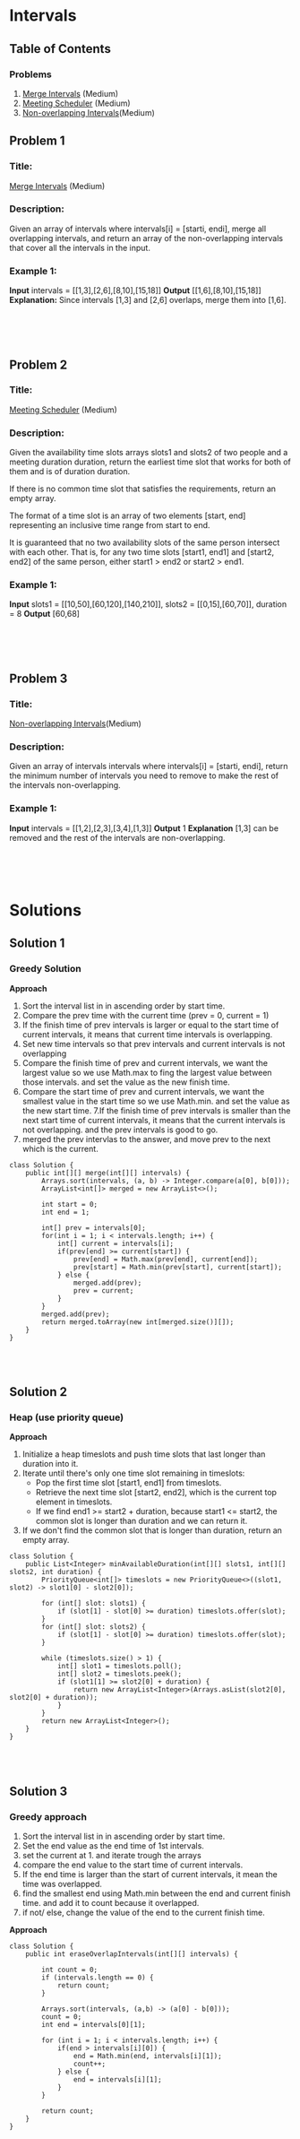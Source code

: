 # Intervals

## Table of Contents

### Problems
1. [Merge Intervals](https://leetcode.com/problems/merge-intervals/) (Medium)
2. [Meeting Scheduler](https://leetcode.com/problems/meeting-scheduler/) (Medium)
3. [Non-overlapping Intervals](https://leetcode.com/problems/non-overlapping-intervals/)(Medium)

## Problem 1


### Title:
[Merge Intervals](https://leetcode.com/problems/merge-intervals/) (Medium)

### Description:
Given an array of intervals where intervals[i] = [starti, endi], merge all overlapping intervals, and return an array of the non-overlapping intervals that cover all the intervals in the input.

### Example 1:
**Input** intervals = [[1,3],[2,6],[8,10],[15,18]]
**Output** [[1,6],[8,10],[15,18]]
**Explanation:** Since intervals [1,3] and [2,6] overlaps, merge them into [1,6].

<br>
<br>
<br>

## Problem 2

### Title:
[Meeting Scheduler](https://leetcode.com/problems/meeting-scheduler/) (Medium)

### Description:
Given the availability time slots arrays slots1 and slots2 of two people and a meeting duration duration, return the earliest time slot that works for both of them and is of duration duration.

If there is no common time slot that satisfies the requirements, return an empty array.

The format of a time slot is an array of two elements [start, end] representing an inclusive time range from start to end.

It is guaranteed that no two availability slots of the same person intersect with each other. That is, for any two time slots [start1, end1] and [start2, end2] of the same person, either start1 > end2 or start2 > end1.

### Example 1:
**Input** slots1 = [[10,50],[60,120],[140,210]], slots2 = [[0,15],[60,70]], duration = 8
**Output** [60,68]


<br>
<br>
<br>

## Problem 3

### Title:
[Non-overlapping Intervals](https://leetcode.com/problems/non-overlapping-intervals/)(Medium)

### Description:
Given an array of intervals intervals where intervals[i] = [starti, endi], return the minimum number of intervals you need to remove to make the rest of the intervals non-overlapping.

### Example 1:
**Input** intervals = [[1,2],[2,3],[3,4],[1,3]]
**Output** 1
**Explanation** [1,3] can be removed and the rest of the intervals are non-overlapping.

<br>
<br>
<br>


# Solutions

## Solution 1

### Greedy Solution

**Approach**
1. Sort the interval list in in ascending order by start time.
2. Compare the prev time with the current time (prev = 0, current = 1)
3. If the finish time of prev intervals is larger or equal to the start time of current intervals, it means that current time intervals is overlapping.
4. Set new time intervals so that prev intervals and current intervals is not overlapping
5. Compare the finish time of prev and current intervals, we want the largest value so we use Math.max to fing the largest value between those intervals. and set the value as the new finish time.
6. Compare the start time of prev and current intervals, we want the smallest value in the start time so we use Math.min. and set the value as the new start time.
7.If the finish time of prev intervals is smaller than the next start time of current intervals, it means that the current intervals is not overlapping. and the prev intervals is good to go.
8. merged the prev intervlas to the answer, and move prev to the next which is the current.

```
class Solution {
    public int[][] merge(int[][] intervals) {
        Arrays.sort(intervals, (a, b) -> Integer.compare(a[0], b[0]));
        ArrayList<int[]> merged = new ArrayList<>();
        
        int start = 0;
        int end = 1;
        
        int[] prev = intervals[0];
        for(int i = 1; i < intervals.length; i++) {
            int[] current = intervals[i];
            if(prev[end] >= current[start]) {
                prev[end] = Math.max(prev[end], current[end]);
                prev[start] = Math.min(prev[start], current[start]);
            } else {
                merged.add(prev);
                prev = current;
            }
        }
        merged.add(prev);
        return merged.toArray(new int[merged.size()][]);
    }
}
```
<br>
<br>

## Solution 2

### Heap (use priority queue)

**Approach**
1. Initialize a heap timeslots and push time slots that last longer than duration into it.
2. Iterate until there's only one time slot remaining in timeslots:
    - Pop the first time slot [start1, end1] from timeslots.
    - Retrieve the next time slot [start2, end2], which is the current top element in timeslots.
    - If we find end1 >= start2 + duration, because start1 <= start2, the common slot is longer than duration and we can return it.
3. If we don't find the common slot that is longer than duration, return an empty array.

```
class Solution {
    public List<Integer> minAvailableDuration(int[][] slots1, int[][] slots2, int duration) {
        PriorityQueue<int[]> timeslots = new PriorityQueue<>((slot1, slot2) -> slot1[0] - slot2[0]);

        for (int[] slot: slots1) {
            if (slot[1] - slot[0] >= duration) timeslots.offer(slot);
        }
        for (int[] slot: slots2) {
            if (slot[1] - slot[0] >= duration) timeslots.offer(slot);
        }

        while (timeslots.size() > 1) {
            int[] slot1 = timeslots.poll();
            int[] slot2 = timeslots.peek();
            if (slot1[1] >= slot2[0] + duration) {
                return new ArrayList<Integer>(Arrays.asList(slot2[0], slot2[0] + duration));
            }
        }
        return new ArrayList<Integer>();
    }
}
```
<br>
<br>

## Solution 3

### Greedy approach
1. Sort the interval list in in ascending order by start time.
2. Set the end value as the end time of 1st intervals.
3. set the current at 1. and iterate trough the arrays
4. compare the end value to the start time of current intervals.
5. If the end time is larger than the start of current intervals, it mean the time was overlapped.
6. find the smallest end using Math.min between the end and current finish time. and add it to count because it overlapped.
7. if not/ else, change the value of the end to the current finish time. 

**Approach**

```
class Solution {
	public int eraseOverlapIntervals(int[][] intervals) {

		int count = 0;
		if (intervals.length == 0) {
			return count;
		}

		Arrays.sort(intervals, (a,b) -> (a[0] - b[0]));
		count = 0;
		int end = intervals[0][1];

		for (int i = 1; i < intervals.length; i++) {
			if(end > intervals[i][0]) {
				end = Math.min(end, intervals[i][1]);
				count++;
			} else {
				end = intervals[i][1];
			}		
        }

		return count;
	}
}
```
<br>
<br>
